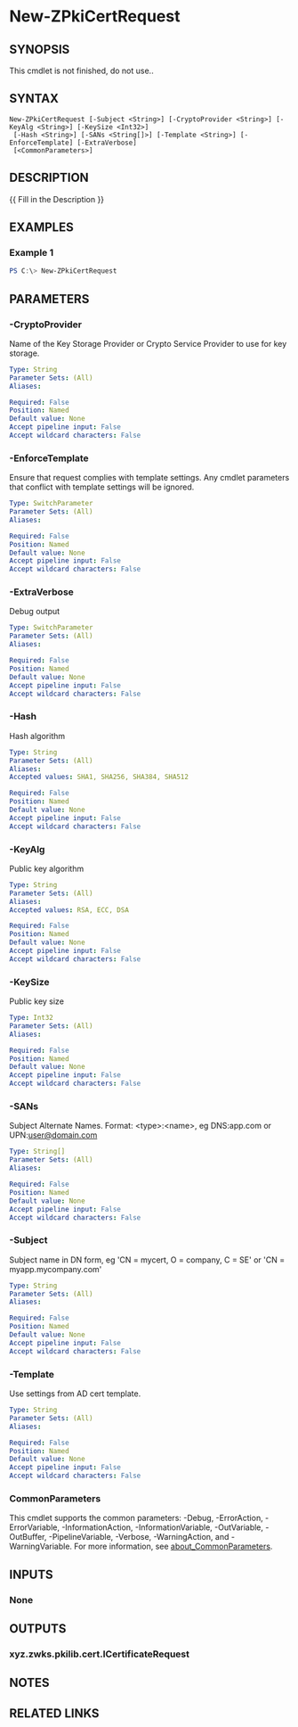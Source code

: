 ﻿---
external help file: ZPkiPsCore.dll-Help.xml
Module Name: ZPki
online version:
schema: 2.0.0
---

# New-ZPkiCertRequest

## SYNOPSIS
This cmdlet is not finished, do not use..

## SYNTAX

```
New-ZPkiCertRequest [-Subject <String>] [-CryptoProvider <String>] [-KeyAlg <String>] [-KeySize <Int32>]
 [-Hash <String>] [-SANs <String[]>] [-Template <String>] [-EnforceTemplate] [-ExtraVerbose]
 [<CommonParameters>]
```

## DESCRIPTION
{{ Fill in the Description }}

## EXAMPLES

### Example 1
```powershell
PS C:\> New-ZPkiCertRequest
```

## PARAMETERS

### -CryptoProvider
Name of the Key Storage Provider or Crypto Service Provider to use for key storage.

```yaml
Type: String
Parameter Sets: (All)
Aliases:

Required: False
Position: Named
Default value: None
Accept pipeline input: False
Accept wildcard characters: False
```

### -EnforceTemplate
Ensure that request complies with template settings.
Any cmdlet parameters that conflict with template settings will be ignored.

```yaml
Type: SwitchParameter
Parameter Sets: (All)
Aliases:

Required: False
Position: Named
Default value: None
Accept pipeline input: False
Accept wildcard characters: False
```

### -ExtraVerbose
Debug output

```yaml
Type: SwitchParameter
Parameter Sets: (All)
Aliases:

Required: False
Position: Named
Default value: None
Accept pipeline input: False
Accept wildcard characters: False
```

### -Hash
Hash algorithm

```yaml
Type: String
Parameter Sets: (All)
Aliases:
Accepted values: SHA1, SHA256, SHA384, SHA512

Required: False
Position: Named
Default value: None
Accept pipeline input: False
Accept wildcard characters: False
```

### -KeyAlg
Public key algorithm

```yaml
Type: String
Parameter Sets: (All)
Aliases:
Accepted values: RSA, ECC, DSA

Required: False
Position: Named
Default value: None
Accept pipeline input: False
Accept wildcard characters: False
```

### -KeySize
Public key size

```yaml
Type: Int32
Parameter Sets: (All)
Aliases:

Required: False
Position: Named
Default value: None
Accept pipeline input: False
Accept wildcard characters: False
```

### -SANs
Subject Alternate Names.
Format: \<type\>:\<name\>, eg DNS:app.com or UPN:user@domain.com

```yaml
Type: String[]
Parameter Sets: (All)
Aliases:

Required: False
Position: Named
Default value: None
Accept pipeline input: False
Accept wildcard characters: False
```

### -Subject
Subject name in DN form, eg 'CN = mycert, O = company, C = SE' or 'CN = myapp.mycompany.com'

```yaml
Type: String
Parameter Sets: (All)
Aliases:

Required: False
Position: Named
Default value: None
Accept pipeline input: False
Accept wildcard characters: False
```

### -Template
Use settings from AD cert template.

```yaml
Type: String
Parameter Sets: (All)
Aliases:

Required: False
Position: Named
Default value: None
Accept pipeline input: False
Accept wildcard characters: False
```

### CommonParameters
This cmdlet supports the common parameters: -Debug, -ErrorAction, -ErrorVariable, -InformationAction, -InformationVariable, -OutVariable, -OutBuffer, -PipelineVariable, -Verbose, -WarningAction, and -WarningVariable. For more information, see [about_CommonParameters](http://go.microsoft.com/fwlink/?LinkID=113216).

## INPUTS

### None

## OUTPUTS

### xyz.zwks.pkilib.cert.ICertificateRequest

## NOTES

## RELATED LINKS
